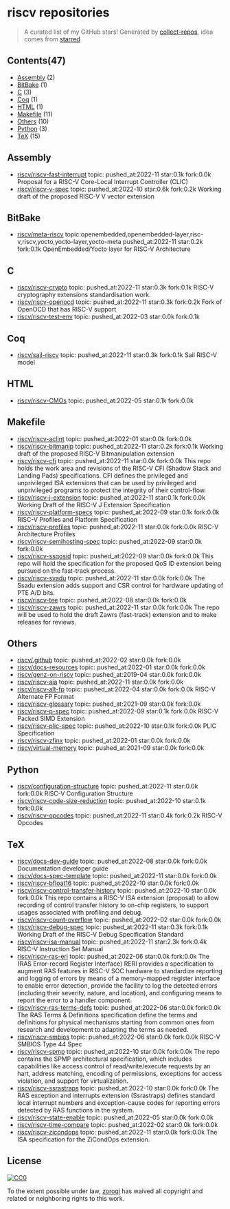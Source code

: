 # riscv repositories


> A curated list of my GitHub stars!  Generated by [collect-repos](https://github.com/zoroqi/collect-repos), idea comes from [starred](https://github.com/maguowei/starred)  


## Contents(47)

- [Assembly](#assembly) (2)
- [BitBake](#bitbake) (1)
- [C](#c) (3)
- [Coq](#coq) (1)
- [HTML](#html) (1)
- [Makefile](#makefile) (11)
- [Others](#others) (10)
- [Python](#python) (3)
- [TeX](#tex) (15)

## Assembly

- [riscv/riscv-fast-interrupt](https://github.com/riscv/riscv-fast-interrupt) topic: pushed_at:2022-11 star:0.1k fork:0.0k Proposal for a RISC-V Core-Local Interrupt Controller (CLIC)
- [riscv/riscv-v-spec](https://github.com/riscv/riscv-v-spec) topic: pushed_at:2022-10 star:0.6k fork:0.2k Working draft of the proposed RISC-V V vector extension

## BitBake

- [riscv/meta-riscv](https://github.com/riscv/meta-riscv) topic:openembedded,openembedded-layer,risc-v,riscv,yocto,yocto-layer,yocto-meta pushed_at:2022-11 star:0.2k fork:0.1k OpenEmbedded/Yocto layer for RISC-V Architecture

## C

- [riscv/riscv-crypto](https://github.com/riscv/riscv-crypto) topic: pushed_at:2022-11 star:0.3k fork:0.1k RISC-V cryptography extensions standardisation work.
- [riscv/riscv-openocd](https://github.com/riscv/riscv-openocd) topic: pushed_at:2022-11 star:0.3k fork:0.2k Fork of OpenOCD that has RISC-V support
- [riscv/riscv-test-env](https://github.com/riscv/riscv-test-env) topic: pushed_at:2022-03 star:0.0k fork:0.1k 

## Coq

- [riscv/sail-riscv](https://github.com/riscv/sail-riscv) topic: pushed_at:2022-11 star:0.3k fork:0.1k Sail RISC-V model

## HTML

- [riscv/riscv-CMOs](https://github.com/riscv/riscv-CMOs) topic: pushed_at:2022-05 star:0.1k fork:0.0k 

## Makefile

- [riscv/riscv-aclint](https://github.com/riscv/riscv-aclint) topic: pushed_at:2022-01 star:0.0k fork:0.0k 
- [riscv/riscv-bitmanip](https://github.com/riscv/riscv-bitmanip) topic: pushed_at:2022-11 star:0.2k fork:0.1k Working draft of the proposed RISC-V Bitmanipulation extension
- [riscv/riscv-cfi](https://github.com/riscv/riscv-cfi) topic: pushed_at:2022-11 star:0.0k fork:0.0k This repo holds the work area and revisions of the RISC-V CFI (Shadow Stack and Landing Pads) specifications. CFI defines the privileged and unprivileged ISA extensions that can be used by privileged and unprivileged programs to protect the integrity of their control-flow.
- [riscv/riscv-j-extension](https://github.com/riscv/riscv-j-extension) topic: pushed_at:2022-11 star:0.1k fork:0.0k Working Draft of the RISC-V J Extension Specification
- [riscv/riscv-platform-specs](https://github.com/riscv/riscv-platform-specs) topic: pushed_at:2022-09 star:0.1k fork:0.0k RISC-V Profiles and Platform Specification
- [riscv/riscv-profiles](https://github.com/riscv/riscv-profiles) topic: pushed_at:2022-11 star:0.0k fork:0.0k RISC-V Architecture Profiles
- [riscv/riscv-semihosting-spec](https://github.com/riscv/riscv-semihosting-spec) topic: pushed_at:2022-09 star:0.0k fork:0.0k 
- [riscv/riscv-ssqosid](https://github.com/riscv/riscv-ssqosid) topic: pushed_at:2022-09 star:0.0k fork:0.0k This repo will hold the specification for the proposed QoS ID extension being pursued on the fast-track process.
- [riscv/riscv-svadu](https://github.com/riscv/riscv-svadu) topic: pushed_at:2022-11 star:0.0k fork:0.0k The Ssadu extension adds support and CSR control for hardware updating of PTE A/D bits.
- [riscv/riscv-tee](https://github.com/riscv/riscv-tee) topic: pushed_at:2022-08 star:0.0k fork:0.0k 
- [riscv/riscv-zawrs](https://github.com/riscv/riscv-zawrs) topic: pushed_at:2022-11 star:0.0k fork:0.0k The repo will be used to hold the draft Zawrs (fast-track) extension and to make releases for reviews. 

## Others

- [riscv/.github](https://github.com/riscv/.github) topic: pushed_at:2022-02 star:0.0k fork:0.0k 
- [riscv/docs-resources](https://github.com/riscv/docs-resources) topic: pushed_at:2022-01 star:0.0k fork:0.0k 
- [riscv/genz-on-riscv](https://github.com/riscv/genz-on-riscv) topic: pushed_at:2019-04 star:0.0k fork:0.0k 
- [riscv/riscv-aia](https://github.com/riscv/riscv-aia) topic: pushed_at:2022-11 star:0.0k fork:0.0k 
- [riscv/riscv-alt-fp](https://github.com/riscv/riscv-alt-fp) topic: pushed_at:2022-04 star:0.0k fork:0.0k RISC-V Alternate FP Format
- [riscv/riscv-glossary](https://github.com/riscv/riscv-glossary) topic: pushed_at:2021-09 star:0.0k fork:0.0k 
- [riscv/riscv-p-spec](https://github.com/riscv/riscv-p-spec) topic: pushed_at:2022-09 star:0.1k fork:0.0k RISC-V Packed SIMD Extension
- [riscv/riscv-plic-spec](https://github.com/riscv/riscv-plic-spec) topic: pushed_at:2022-10 star:0.1k fork:0.0k PLIC Specification
- [riscv/riscv-zfinx](https://github.com/riscv/riscv-zfinx) topic: pushed_at:2022-01 star:0.0k fork:0.0k 
- [riscv/virtual-memory](https://github.com/riscv/virtual-memory) topic: pushed_at:2021-09 star:0.0k fork:0.0k 

## Python

- [riscv/configuration-structure](https://github.com/riscv/configuration-structure) topic: pushed_at:2022-11 star:0.0k fork:0.0k RISC-V Configuration Structure
- [riscv/riscv-code-size-reduction](https://github.com/riscv/riscv-code-size-reduction) topic: pushed_at:2022-10 star:0.1k fork:0.0k 
- [riscv/riscv-opcodes](https://github.com/riscv/riscv-opcodes) topic: pushed_at:2022-11 star:0.4k fork:0.2k RISC-V Opcodes

## TeX

- [riscv/docs-dev-guide](https://github.com/riscv/docs-dev-guide) topic: pushed_at:2022-08 star:0.0k fork:0.0k Documentation developer guide
- [riscv/docs-spec-template](https://github.com/riscv/docs-spec-template) topic: pushed_at:2022-11 star:0.0k fork:0.0k 
- [riscv/riscv-bfloat16](https://github.com/riscv/riscv-bfloat16) topic: pushed_at:2022-10 star:0.0k fork:0.0k 
- [riscv/riscv-control-transfer-history](https://github.com/riscv/riscv-control-transfer-history) topic: pushed_at:2022-10 star:0.0k fork:0.0k This repo contains a RISC-V ISA extension (proposal) to allow recording of control transfer history to on-chip registers, to support usages associated with profiling and debug.
- [riscv/riscv-count-overflow](https://github.com/riscv/riscv-count-overflow) topic: pushed_at:2022-02 star:0.0k fork:0.0k 
- [riscv/riscv-debug-spec](https://github.com/riscv/riscv-debug-spec) topic: pushed_at:2022-11 star:0.3k fork:0.1k Working Draft of the RISC-V Debug Specification Standard
- [riscv/riscv-isa-manual](https://github.com/riscv/riscv-isa-manual) topic: pushed_at:2022-11 star:2.3k fork:0.4k RISC-V Instruction Set Manual
- [riscv/riscv-ras-eri](https://github.com/riscv/riscv-ras-eri) topic: pushed_at:2022-06 star:0.0k fork:0.0k The (RAS Error-record Register Interface) RERI provides a specification to augment RAS features in RISC-V SOC hardware to standardize reporting and logging of errors by means of a memory-mapped register interface to enable error detection, provide the facility to log the detected errors (including their severity, nature, and location), and configuring means to report the error to a handler component.
- [riscv/riscv-ras-terms-defs](https://github.com/riscv/riscv-ras-terms-defs) topic: pushed_at:2022-06 star:0.0k fork:0.0k The RAS Terms & Definitions specification define the terms and definitions for physical mechanisms starting from common ones from research and development to adapting the terms as needed.
- [riscv/riscv-smbios](https://github.com/riscv/riscv-smbios) topic: pushed_at:2022-06 star:0.0k fork:0.0k RISC-V SMBIOS Type 44 Spec
- [riscv/riscv-spmp](https://github.com/riscv/riscv-spmp) topic: pushed_at:2022-10 star:0.0k fork:0.0k The repo contains the SPMP architectural specification, which includes capabilities like access control of read/write/execute requests by an hart, address matching, encoding of permissions, exceptions for access violation, and support for virtualization.
- [riscv/riscv-ssrastraps](https://github.com/riscv/riscv-ssrastraps) topic: pushed_at:2022-10 star:0.0k fork:0.0k The RAS exception and interrupts extension (Ssrastraps) defines standard local interrupt numbers and exception-cause codes for reporting errors detected by RAS functions in the system.
- [riscv/riscv-state-enable](https://github.com/riscv/riscv-state-enable) topic: pushed_at:2022-05 star:0.0k fork:0.0k 
- [riscv/riscv-time-compare](https://github.com/riscv/riscv-time-compare) topic: pushed_at:2022-02 star:0.0k fork:0.0k 
- [riscv/riscv-zicondops](https://github.com/riscv/riscv-zicondops) topic: pushed_at:2022-11 star:0.0k fork:0.0k The ISA specification for the ZiCondOps extension.


## License

[![CC0](http://mirrors.creativecommons.org/presskit/buttons/88x31/svg/cc-zero.svg)](https://creativecommons.org/publicdomain/zero/1.0/)

To the extent possible under law, [zoroqi](https://github.com/zoroqi) has waived all copyright and related or neighboring rights to this work.
